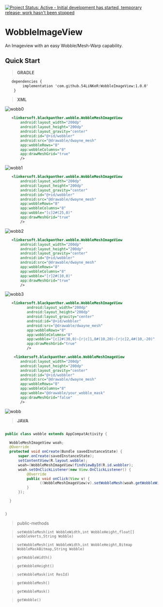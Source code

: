 [![Project Status: Active - Initial development has started, temporary release; work hasn't been stopped ](http://www.repostatus.org/badges/0.1.0/active.svg)](http://www.repostatus.org/#active)

WobbleImageView
=============
An Imageview with an easy Wobble/Mesh-Warp  capability.

## Quick Start

> **GRADLE**

```xml
   dependencies {
        implementation 'com.github.54LiNKeR:WobbleImageView:1.0.0'
    }
```

> **XML**

![wobb0](shots/wobb0.png)

```xml
   <linkersoft.blackpanther.wobble.WobbleMeshImageView
       android:layout_width="200dp"
       android:layout_height="200dp"
       android:layout_gravity="center"
       android:id="@+id/wobbler"
       android:src="@drawable/dwayne_mesh"
       app:wobbleRows="8"
       app:wobbleColumns="8"
       app:drawMeshGrid="true"
       />
```

![wobb1](shots/wobb1.png)

```xml
   <linkersoft.blackpanther.wobble.WobbleMeshImageView
       android:layout_width="200dp"
       android:layout_height="200dp"
       android:layout_gravity="center"
       android:id="@+id/wobbler"
       android:src="@drawable/dwayne_mesh"
       app:wobbleRows="8"
       app:wobbleColumns="8"
       app:wobble="[c]2#(25,0)"
       app:drawMeshGrid="true"
       />
```

![wobb2](shots/wobb2.png)

```xml
   <linkersoft.blackpanther.wobble.WobbleMeshImageView
       android:layout_width="200dp"
       android:layout_height="200dp"
       android:layout_gravity="center"
       android:id="@+id/wobbler"
       android:src="@drawable/dwayne_mesh"
       app:wobbleRows="8"
       app:wobbleColumns="8"
       app:wobble="[r]2#(10,0)"
       app:drawMeshGrid="true"
       />
```

![wobb3](shots/wobb3.png)

```xml
   <linkersoft.blackpanther.wobble.WobbleMeshImageView
          android:layout_width="200dp"
          android:layout_height="200dp"
          android:layout_gravity="center"
          android:id="@+id/wobbler"
          android:src="@drawable/dwayne_mesh"
          app:wobbleRows="8"
          app:wobbleColumns="8"
          app:wobble="[c]2#(30,0)~[r|c]1,8#(10,20)~[r|c]2,4#(10,-20)"
          app:drawMeshGrid="true"
          />
```

```xml
    <linkersoft.blackpanther.wobble.WobbleMeshImageView
       android:layout_width="200dp"
       android:layout_height="200dp"
       android:layout_gravity="center"
       android:id="@+id/wobbler"
       android:src="@drawable/dwayne_mesh"
       app:wobbleRows="8"
       app:wobbleColumns="8"
       app:wobble="@drawable/your_wobble_mask"
       app:drawMeshGrid="false"
       />
```

![wobb](shots/wobb.png)

> **JAVA**

  ```java
  
  public class wobble extends AppCompatActivity {

    WobbleMeshImageView woah;
    @Override
    protected void onCreate(Bundle savedInstanceState) {
        super.onCreate(savedInstanceState);
        setContentView(R.layout.wobble);
        woah=(WobbleMeshImageView)findViewById(R.id.wobbler);
        woah.setOnClickListener(new View.OnClickListener() {
            @Override
            public void onClick(View v) {
                  ((WobbleMeshImageView)v).setWobbleMesh(woah.getWobbleWidth(),woah.getWobbleHeight(),R.drawable.wobble_mask1,null);
            }
        });

    }


}
  
  ```
> public-methods

> `setWobbleMesh(int WobbleWidth,int WobbleHeight,float[] wobbleVerts,String Wobble)`

> `setWobbleMesh(int WobbleWidth,int WobbleHeight,Bitmap WobbleMaskBitmap,String Wobble)`

> `getWobbleWidth()`

> `getWobbleHeight()`

> `setWobbleMask(int ResId)`

> `getWobbleMesh()`

> `getWobbleMask()`

> `getWobble()`
